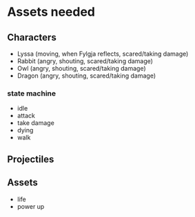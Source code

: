 # Assets needed

## Characters

- Lyssa (moving, when Fylgja reflects, scared/taking damage)
- Rabbit (angry, shouting, scared/taking damage)
- Owl (angry, shouting, scared/taking damage)
- Dragon (angry, shouting, scared/taking damage)

### state machine

- idle
- attack
- take damage
- dying
- walk

## Projectiles

## Assets

- life
- power up
